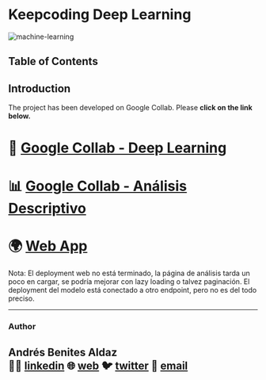 # Keepcoding Deep Learning


![machine-learning](https://images.unsplash.com/photo-1504639725590-34d0984388bd?ixlib=rb-4.0.3&ixid=MnwxMjA3fDB8MHxwaG90by1wYWdlfHx8fGVufDB8fHx8&auto=format&fit=crop&w=1074&q=80)
## Table of Contents

## Introduction

The project has been developed on Google Collab. Please **click on the link below.**


# 🧮 [Google Collab - Deep Learning](https://colab.research.google.com/drive/1JwxLBJDiMH8y6LDkjwAot-7Kov6SPJar?usp=sharing)
# 📊 [Google Collab - Análisis Descriptivo](https://colab.research.google.com/drive/1JAEQHRfSP0mBRBlVYRsNhSuMVoN-KDx2?usp=sharing)
# 🌍 [Web App](http://deep-learning.herokuapp.com)

Nota: El deployment web no está terminado, la página de análisis tarda un poco en cargar, se podría mejorar con lazy loading o talvez paginación.
El deployment del modelo está conectado a otro endpoint, pero no es del todo preciso.



-------

### Author

Andrés Benites Aldaz  
👨‍💻 [linkedin](https://www.linkedin.com/in/andresbenites/)
🌐 [web](https://andresbenites.es) 
🐦 [twitter](https://twitter.com/daibeal26)
📧 [email](mailto:contact@andresbenites.es)
---




